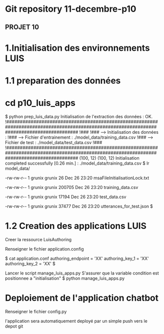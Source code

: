 # Git repository 11-decembre-p10
## PROJET 10


# 1.Initialisation des environnements LUIS
# 1.1 preparation des données

# cd p10_luis_apps
$ python prep_luis_data.py 
Initialisation de l'extraction des données : OK.
!########################################################################################################################################### 
!###
!### -->  Initialisation des données :
!### -->  Fichier d'entrainement : ./model_data/training_data.csv
!### -->  Fichier de test : ./model_data/test_data.csv
!###
!###########################################################################################################################################
(100, 12)
(100, 12)
Initialisation completed successfully   [0.26 min.] : ./model_data/training_data.csv
$ lr model_data/

-rw-rw-r-- 1 grunix grunix     26 Dec 26 23:20 msaFileInitialisationLock.txt

-rw-rw-r-- 1 grunix grunix 200705 Dec 26 23:20 training_data.csv

-rw-rw-r-- 1 grunix grunix  17194 Dec 26 23:20 test_data.csv

-rw-rw-r-- 1 grunix grunix  37477 Dec 26 23:20 utterances_for_test.json
$

# 1.2 Creation des applications LUIS

Creer la ressource LuisAuthoring 

Renseigner le fichier application.config

$ cat application.conf 
authoring_endpoint = 'XX'
authoring_key_1 = 'XX'
authoring_key_2 = 'XX'
$

Lancer le script manage_luis_apps.py
S'assurer que la variable condition est positionnee a "initialisation"
$ python manage_luis_apps.py

# Deploiement de l'application chatbot

Renseigner le fichier config.py

l'application sera automatiquement deployé par un simple push vers le depot git
